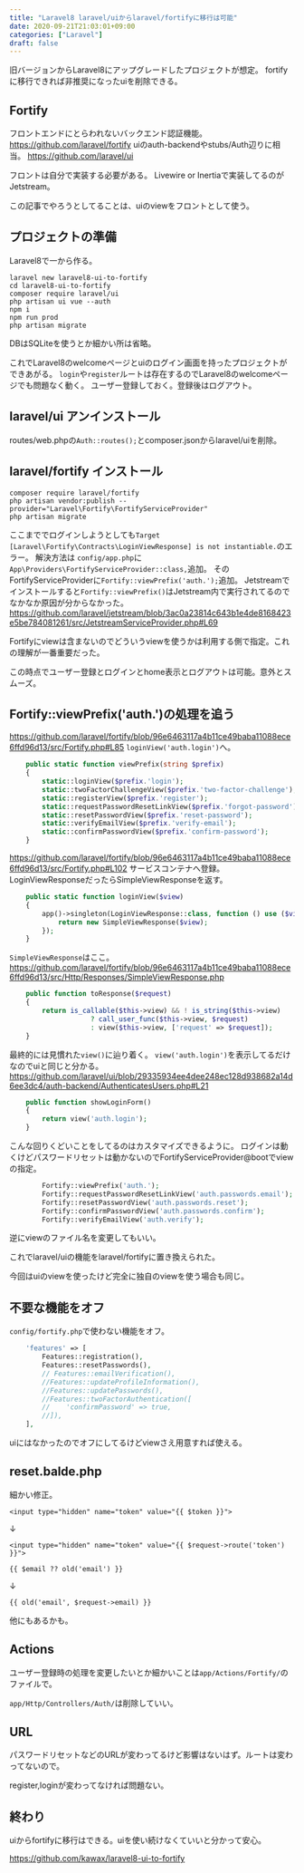 ```yaml
---
title: "Laravel8 laravel/uiからlaravel/fortifyに移行は可能"
date: 2020-09-21T21:03:01+09:00
categories: ["Laravel"]
draft: false
---
```


旧バージョンからLaravel8にアップグレードしたプロジェクトが想定。
fortifyに移行できれば非推奨になったuiを削除できる。

## Fortify
フロントエンドにとらわれないバックエンド認証機能。
https://github.com/laravel/fortify
uiのauth-backendやstubs/Auth辺りに相当。
https://github.com/laravel/ui

フロントは自分で実装する必要がある。
Livewire or Inertiaで実装してるのがJetstream。

この記事でやろうとしてることは、uiのviewをフロントとして使う。

## プロジェクトの準備
Laravel8で一から作る。

```
laravel new laravel8-ui-to-fortify
cd laravel8-ui-to-fortify
composer require laravel/ui
php artisan ui vue --auth
npm i
npm run prod
php artisan migrate
```

DBはSQLiteを使うとか細かい所は省略。

これでLaravel8のwelcomeページとuiのログイン画面を持ったプロジェクトができあがる。
`login`や`register`ルートは存在するのでLaravel8のwelcomeページでも問題なく動く。
ユーザー登録しておく。登録後はログアウト。

## laravel/ui アンインストール
routes/web.phpの`Auth::routes();`とcomposer.jsonからlaravel/uiを削除。

## laravel/fortify インストール

```
composer require laravel/fortify
php artisan vendor:publish --provider="Laravel\Fortify\FortifyServiceProvider"
php artisan migrate
```

ここまででログインしようとしても`Target [Laravel\Fortify\Contracts\LoginViewResponse] is not instantiable.`のエラー。
解決方法は
`config/app.php`に`App\Providers\FortifyServiceProvider::class,`追加。
そのFortifyServiceProviderに`Fortify::viewPrefix('auth.');`追加。
Jetstreamでインストールすると`Fortify::viewPrefix()`はJetstream内で実行されてるのでなかなか原因が分からなかった。
https://github.com/laravel/jetstream/blob/3ac0a23814c643b1e4de8168423e5be784081261/src/JetstreamServiceProvider.php#L69

Fortifyにviewは含まないのでどういうviewを使うかは利用する側で指定。これの理解が一番重要だった。

この時点でユーザー登録とログインとhome表示とログアウトは可能。意外とスムーズ。

## Fortify::viewPrefix('auth.')の処理を追う
https://github.com/laravel/fortify/blob/96e6463117a4b11ce49baba11088ece6ffd96d13/src/Fortify.php#L85
`loginView('auth.login')`へ。
```php
    public static function viewPrefix(string $prefix)
    {
        static::loginView($prefix.'login');
        static::twoFactorChallengeView($prefix.'two-factor-challenge');
        static::registerView($prefix.'register');
        static::requestPasswordResetLinkView($prefix.'forgot-password');
        static::resetPasswordView($prefix.'reset-password');
        static::verifyEmailView($prefix.'verify-email');
        static::confirmPasswordView($prefix.'confirm-password');
    }
```
https://github.com/laravel/fortify/blob/96e6463117a4b11ce49baba11088ece6ffd96d13/src/Fortify.php#L102
サービスコンテナへ登録。LoginViewResponseだったらSimpleViewResponseを返す。
```php
    public static function loginView($view)
    {
        app()->singleton(LoginViewResponse::class, function () use ($view) {
            return new SimpleViewResponse($view);
        });
    }
```
`SimpleViewResponse`はここ。
https://github.com/laravel/fortify/blob/96e6463117a4b11ce49baba11088ece6ffd96d13/src/Http/Responses/SimpleViewResponse.php

```php
    public function toResponse($request)
    {
        return is_callable($this->view) && ! is_string($this->view)
                    ? call_user_func($this->view, $request)
                    : view($this->view, ['request' => $request]);
    }
```
最終的には見慣れた`view()`に辿り着く。
`view('auth.login')`を表示してるだけなのでuiと同じと分かる。
https://github.com/laravel/ui/blob/29335934ee4dee248ec128d938682a14d6ee3dc4/auth-backend/AuthenticatesUsers.php#L21
```php
    public function showLoginForm()
    {
        return view('auth.login');
    }
```

こんな回りくどいことをしてるのはカスタマイズできるように。
ログインは動くけどパスワードリセットは動かないのでFortifyServiceProvider@bootでviewの指定。
```php
        Fortify::viewPrefix('auth.');
        Fortify::requestPasswordResetLinkView('auth.passwords.email');
        Fortify::resetPasswordView('auth.passwords.reset');
        Fortify::confirmPasswordView('auth.passwords.confirm');
        Fortify::verifyEmailView('auth.verify');
```
逆にviewのファイル名を変更してもいい。

これでlaravel/uiの機能をlaravel/fortifyに置き換えられた。

今回はuiのviewを使ったけど完全に独自のviewを使う場合も同じ。

## 不要な機能をオフ
`config/fortify.php`で使わない機能をオフ。

```php
    'features' => [
        Features::registration(),
        Features::resetPasswords(),
        // Features::emailVerification(),
        //Features::updateProfileInformation(),
        //Features::updatePasswords(),
        //Features::twoFactorAuthentication([
        //    'confirmPassword' => true,
        //]),
    ],
```

uiにはなかったのでオフにしてるけどviewさえ用意すれば使える。

## reset.balde.php
細かい修正。
```
<input type="hidden" name="token" value="{{ $token }}">
```
↓
```
<input type="hidden" name="token" value="{{ $request->route('token') }}">
```

```
{{ $email ?? old('email') }}
```
↓
```
{{ old('email', $request->email) }}
```

他にもあるかも。

## Actions
ユーザー登録時の処理を変更したいとか細かいことは`app/Actions/Fortify/`のファイルで。

`app/Http/Controllers/Auth/`は削除していい。

## URL
パスワードリセットなどのURLが変わってるけど影響はないはず。ルートは変わってないので。

register,loginが変わってなければ問題ない。

## 終わり
uiからfortifyに移行はできる。uiを使い続けなくていいと分かって安心。

https://github.com/kawax/laravel8-ui-to-fortify